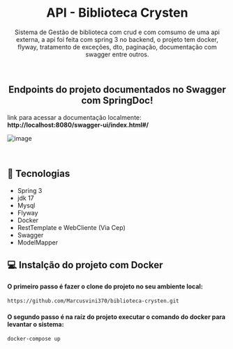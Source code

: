 <h1 align="center"> API - Biblioteca Crysten </h1>
<p align="center">Sistema de Gestão de biblioteca com crud e com comsumo de uma api externa, a api foi feita com spring 3 no backend,
o projeto tem docker, flyway, tratamento de exceções, dto, paginação, documentação com swagger entre outros.</p>

<br>

## <h2 align="center">Endpoints do projeto documentados no Swagger com SpringDoc!</h2>

<p>link para acessar a documentação localmente: <b>http://localhost:8080/swagger-ui/index.html#/</b> </p>

![image](https://user-images.githubusercontent.com/51136557/210680374-0028e4bd-536c-498c-8989-dc3260d31be7.png)

<br>

## 🚀 Tecnologias
- Spring 3
- jdk 17
- Mysql
- Flyway
- Docker
- RestTemplate e WebCliente (Via Cep)
- Swagger
- ModelMapper

## 💻 Instalção do projeto com Docker

#### O primeiro passo é fazer o clone do projeto no seu ambiente local:

```bash
https://github.com/Marcusvini370/biblioteca-crysten.git
```

#### O segundo passo é na raíz do projeto executar o comando do docker para levantar o sistema:

```bash
docker-compose up
```
